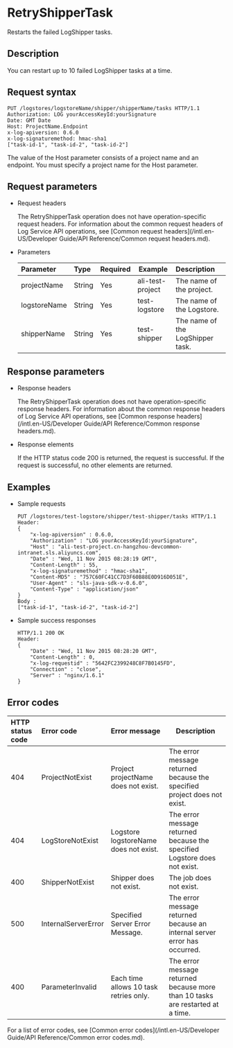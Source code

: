 # RetryShipperTask

Restarts the failed LogShipper tasks.

## Description

You can restart up to 10 failed LogShipper tasks at a time.

## Request syntax

```
PUT /logstores/logstoreName/shipper/shipperName/tasks HTTP/1.1
Authorization: LOG yourAccessKeyId:yourSignature 
Date: GMT Date
Host: ProjectName.Endpoint
x-log-apiversion: 0.6.0
x-log-signaturemethod: hmac-sha1
["task-id-1", "task-id-2", "task-id-2"]
```

The value of the Host parameter consists of a project name and an endpoint. You must specify a project name for the Host parameter.

## Request parameters

-   Request headers

    The RetryShipperTask operation does not have operation-specific request headers. For information about the common request headers of Log Service API operations, see [Common request headers](/intl.en-US/Developer Guide/API Reference/Common request headers.md).

-   Parameters

    |Parameter|Type|Required|Example|Description|
    |:--------|:---|:-------|-------|:----------|
    |projectName|String|Yes|ali-test-project|The name of the project.|
    |logstoreName|String|Yes|test-logstore|The name of the Logstore.|
    |shipperName|String|Yes|test-shipper|The name of the LogShipper task.|


## Response parameters

-   Response headers

    The RetryShipperTask operation does not have operation-specific response headers. For information about the common response headers of Log Service API operations, see [Common response headers](/intl.en-US/Developer Guide/API Reference/Common response headers.md).

-   Response elements

    If the HTTP status code 200 is returned, the request is successful. If the request is successful, no other elements are returned.


## Examples

-   Sample requests

    ```
    PUT /logstores/test-logstore/shipper/test-shipper/tasks HTTP/1.1
    Header:
    {
        "x-log-apiversion" : 0.6.0, 
        "Authorization" : "LOG yourAccessKeyId:yourSignature", 
        "Host" : "ali-test-project.cn-hangzhou-devcommon-intranet.sls.aliyuncs.com", 
        "Date" : "Wed, 11 Nov 2015 08:28:19 GMT", 
        "Content-Length" : 55, 
        "x-log-signaturemethod" : "hmac-sha1", 
        "Content-MD5" : "757C60FC41CC7D3F60B88E0D916D051E", 
        "User-Agent" : "sls-java-sdk-v-0.6.0", 
        "Content-Type" : "application/json"
    }
    Body : 
    ["task-id-1", "task-id-2", "task-id-2"]
    ```

-   Sample success responses

    ```
    HTTP/1.1 200 OK
    Header:
    {
        "Date" : "Wed, 11 Nov 2015 08:28:20 GMT", 
        "Content-Length" : 0, 
        "x-log-requestid" : "5642FC2399248C8F7B0145FD", 
        "Connection" : "close", 
        "Server" : "nginx/1.6.1"
    }
    ```


## Error codes

|HTTP status code|Error code|Error message|Description|
|:---------------|:---------|:------------|-----------|
|404|ProjectNotExist|Project projectName does not exist.|The error message returned because the specified project does not exist.|
|404|LogStoreNotExist|Logstore logstoreName does not exist.|The error message returned because the specified Logstore does not exist.|
|400|ShipperNotExist|Shipper does not exist.|The job does not exist.|
|500|InternalServerError|Specified Server Error Message.|The error message returned because an internal server error has occurred.|
|400|ParameterInvalid|Each time allows 10 task retries only.|The error message returned because more than 10 tasks are restarted at a time.|

For a list of error codes, see [Common error codes](/intl.en-US/Developer Guide/API Reference/Common error codes.md).

